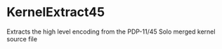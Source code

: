# KernelExtract45
Extracts the high level encoding from the PDP-11/45 Solo merged kernel source file
